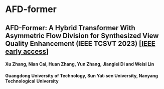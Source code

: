 # AFD-former
## AFD-Former: A Hybrid Transformer With Asymmetric Flow Division for Synthesized View Quality Enhancement (IEEE TCSVT 2023) [[IEEE early access](https://ieeexplore.ieee.org/abstract/document/10036109)]
#### Xu Zhang, Nian Cai, Huan Zhang, Yun Zhang, Jianglei Di and Weisi Lin
#### Guangdong University of Technology, Sun Yat-sen University, Nanyang Technological University
